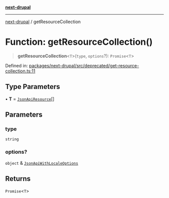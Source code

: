 [**next-drupal**](../README.md)

---

[next-drupal](../globals.md) / getResourceCollection

# Function: getResourceCollection()

> **getResourceCollection**\<`T`\>(`type`, `options`?): `Promise`\<`T`\>

Defined in: [packages/next-drupal/src/deprecated/get-resource-collection.ts:11](https://github.com/chapter-three/next-drupal/blob/e9ce3be1c38aebdcd2cc8c7ae8d8fa2dab7f46bf/packages/next-drupal/src/deprecated/get-resource-collection.ts#L11)

## Type Parameters

• **T** = [`JsonApiResource`](../interfaces/JsonApiResource.md)[]

## Parameters

### type

`string`

### options?

`object` & [`JsonApiWithLocaleOptions`](../type-aliases/JsonApiWithLocaleOptions.md)

## Returns

`Promise`\<`T`\>
